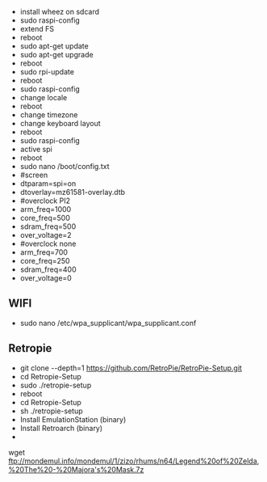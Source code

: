 - install wheez on sdcard
- sudo raspi-config
- extend FS
- reboot
- sudo apt-get update
- sudo apt-get upgrade
- reboot
- sudo rpi-update
- reboot
- sudo raspi-config
- change locale
- reboot
- change timezone
- change keyboard layout
- reboot
- sudo raspi-config
- active spi
- reboot
- sudo nano /boot/config.txt
- #screen
- dtparam=spi=on
- dtoverlay=mz61581-overlay.dtb
- #overclock PI2
- arm_freq=1000
- core_freq=500
- sdram_freq=500
- over_voltage=2
- #overclock none
- arm_freq=700
- core_freq=250
- sdram_freq=400
- over_voltage=0

## WIFI
- sudo nano /etc/wpa_supplicant/wpa_supplicant.conf

## Retropie
- git clone --depth=1 https://github.com/RetroPie/RetroPie-Setup.git
- cd Retropie-Setup
- sudo ./retropie-setup
- reboot
- cd Retropie-Setup
- sh ./retropie-setup
- Install EmulationStation (binary)
- Install Retroarch (binary)
- 


wget ftp://mondemul.info/mondemul/1/zizo/rhums/n64/Legend%20of%20Zelda,%20The%20-%20Majora's%20Mask.7z
